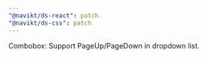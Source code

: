 ```yaml
---
"@navikt/ds-react": patch
"@navikt/ds-css": patch
---
```


Combobox: Support PageUp/PageDown in dropdown list.
